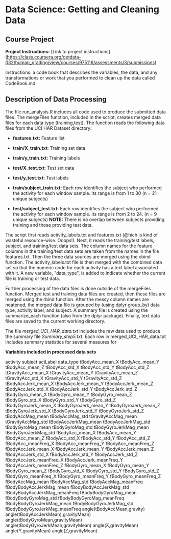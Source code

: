 # Data Science: Getting and Cleaning Data 
## Course Project


**Project Instructions:** [Link to project instructions] (https://class.coursera.org/getdata-032/human_grading/view/courses/975116/assessments/3/submissions)

Instructions: a code book that describes the variables, the data, and any transformations or work that you performed to clean up the data called CodeBook.md

## Description of Data Processing

The file run_analysis.R includes all code used to produce the submitted data files. The mergeFiles function, included in the script, creates merged data files for each data type (training,test). The function reads the following data files from the UCI HAR Dataset directory:

* **features.txt:** Feature list

* **train/X_train.txt**: Training set data

* **train/y_train.txt:** Training labels

* **test/X_test.txt:** Test set data

* **test/y_test.txt:** Test labels

* **train/subject_train.txt:** Each row identifies the subject who performed the activity for each window sample. Its range is from 1 to 30 (n = 21 unique subjects)

* **test/subject_test.txt:** Each row identifies the subject who performed the activity for each window sample. Its range is from 2 to 24. (n = 9 unique subjects)
**NOTE:** There is no overlap between subjects providing training and those providing test data. 

The script first reads activity_labels.txt and features.txt (@hich is kind of wasteful resource-wise. Ooops!). Next, it reads the training/test labels, subject, and training/test data sets. The column names for the feature columns in the training/test data sets are taken from the names in the file features.txt. Then the three data sources are merged using the cbind function. The activity_labels.txt file is then merged with the combined data set so that the numeric code for each activity has a text label associated with it. A new variable, "data_type", is added to indicate whether the current file is training or test data.

Further processing of the data files is done outside of the mergeFiles function. Merged test and training data files are created, then these files are merged using the rbind function. After the messy column names are neatened, the merged data file is grouped by (using dplyr group_by) data type, activity label, and subject. A summary file is created using the summarize_each function (also from the dplyr package). Finally, text data files are saved to the current working directory.

The file *merged_UCI_HAR_data.txt* includes the raw data used to produce the summary file *Summary_step5.txt*. Each row in merged_UCI_HAR_data.txt includes summary statistics for several measures for 

**Variables included in processed data sets**

activity
subject
actLabel
data_type
tBodyAcc_mean_X
tBodyAcc_mean_Y
tBodyAcc_mean_Z
tBodyAcc_std_X
tBodyAcc_std_Y
tBodyAcc_std_Z
tGravityAcc_mean_X
tGravityAcc_mean_Y
tGravityAcc_mean_Z
tGravityAcc_std_X
tGravityAcc_std_Y
tGravityAcc_std_Z
tBodyAccJerk_mean_X
tBodyAccJerk_mean_Y
tBodyAccJerk_mean_Z
tBodyAccJerk_std_X
tBodyAccJerk_std_Y
tBodyAccJerk_std_Z
tBodyGyro_mean_X
tBodyGyro_mean_Y
tBodyGyro_mean_Z
tBodyGyro_std_X
tBodyGyro_std_Y
tBodyGyro_std_Z
tBodyGyroJerk_mean_X
tBodyGyroJerk_mean_Y
tBodyGyroJerk_mean_Z
tBodyGyroJerk_std_X
tBodyGyroJerk_std_Y
tBodyGyroJerk_std_Z
tBodyAccMag_mean
tBodyAccMag_std
tGravityAccMag_mean
tGravityAccMag_std
tBodyAccJerkMag_mean
tBodyAccJerkMag_std
tBodyGyroMag_mean
tBodyGyroMag_std
tBodyGyroJerkMag_mean
tBodyGyroJerkMag_std
fBodyAcc_mean_X
fBodyAcc_mean_Y
fBodyAcc_mean_Z
fBodyAcc_std_X
fBodyAcc_std_Y
fBodyAcc_std_Z
fBodyAcc_meanFreq_X
fBodyAcc_meanFreq_Y
fBodyAcc_meanFreq_Z
fBodyAccJerk_mean_X
fBodyAccJerk_mean_Y
fBodyAccJerk_mean_Z
fBodyAccJerk_std_X
fBodyAccJerk_std_Y
fBodyAccJerk_std_Z
fBodyAccJerk_meanFreq_X
fBodyAccJerk_meanFreq_Y
fBodyAccJerk_meanFreq_Z
fBodyGyro_mean_X
fBodyGyro_mean_Y
fBodyGyro_mean_Z
fBodyGyro_std_X
fBodyGyro_std_Y
fBodyGyro_std_Z
fBodyGyro_meanFreq_X
fBodyGyro_meanFreq_Y
fBodyGyro_meanFreq_Z
fBodyAccMag_mean
fBodyAccMag_std
fBodyAccMag_meanFreq
fBodyBodyAccJerkMag_mean
fBodyBodyAccJerkMag_std
fBodyBodyAccJerkMag_meanFreq
fBodyBodyGyroMag_mean
fBodyBodyGyroMag_std
fBodyBodyGyroMag_meanFreq
fBodyBodyGyroJerkMag_mean
fBodyBodyGyroJerkMag_std
fBodyBodyGyroJerkMag_meanFreq
angle(tBodyAccMean,gravity)
angle(tBodyAccJerkMean),gravityMean)
angle(tBodyGyroMean,gravityMean)
angle(tBodyGyroJerkMean,gravityMean)
angle(X,gravityMean)
angle(Y,gravityMean)
angle(Z,gravityMean)
